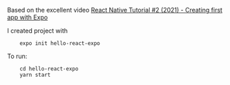 Based on the excellent video [React Native Tutorial #2 (2021) - Creating first app with Expo](https://www.youtube.com/watch?v=p1Csi_0rh5I&list=PLqGdu3H2yIjax3haGsMs2MST6zD4Pux9Y&index=10)

I created project with 
```
    expo init hello-react-expo
```

To run:
```
    cd hello-react-expo
    yarn start 
```